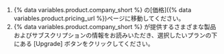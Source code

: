 1. {% data variables.product.company_short %} の[価格]({% data variables.product.pricing_url %})ページに移動してください。
2. {% data variables.product.company_short %} が提供するさまざまな製品およびサブスクリプションの情報をお読みいただき、選択したいプランの下にある [Upgrade] ボタンをクリックしてください。
